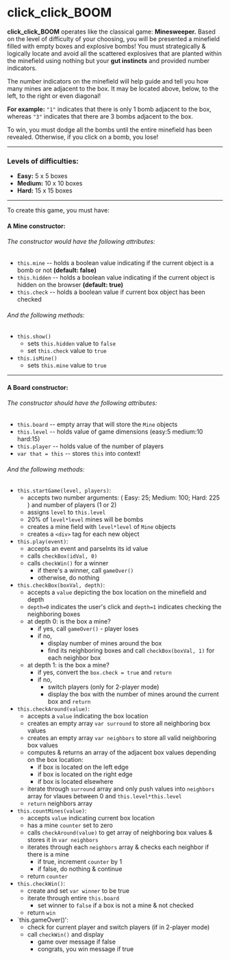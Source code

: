 # click_click_BOOM


**click_click_BOOM** operates like the classical game: **Minesweeper.** Based on the level of difficulty of your choosing, you will be presented a minefield filled with empty boxes and explosive bombs! You must strategically & logically locate and avoid all the scattered explosives that are planted within the minefield using nothing but your **gut instincts** and provided number indicators. 

The number indicators on the minefield will help guide and tell you how many mines are adjacent to the box. It may be located above, below, to the left, to the right or even diagonal!

**For example:** `"1"` indicates that there is only 1 bomb adjacent to the box, whereas `"3"` indicates that there are 3 bombs adjacent to the box. 

To win, you must dodge all the bombs until the entire minefield has been revealed. Otherwise, if you click on a bomb, you lose!

---

### Levels of difficulties: 
-  **Easy:** 5 x 5 boxes
-  **Medium:** 10 x 10 boxes
-  **Hard:** 15 x 15 boxes

---

To create this game, you must have:

#### A Mine constructor:

###### The constructor would have the following attributes:
-  `this.mine` -- holds a boolean value indicating if the current object is a bomb or not **(default: false)**
-  `this.hidden` -- holds a boolean value indicating if the current object is hidden on the browser **(default: true)**
-  `this.check` -- holds a boolean value if current box object has been checked 

###### And the following methods:
-  `this.show()` 
    - sets `this.hidden` value to `false`
    - set `this.check` value to `true`
-  `this.isMine()`
    - sets `this.mine` value to `true` 

---

#### A Board constructor:

###### The constructor should have the following attributes:
-  `this.board` -- empty array that will store the `Mine` objects
-  `this.level` -- holds value of game dimensions (easy:5 medium:10 hard:15)
-  `this.player` -- holds value of the number of players
-  `var that = this` -- stores `this` into context!

###### And the following methods:
-  `this.startGame(level, players)`:
    - accepts two number arguments: ( Easy: 25; Medium: 100; Hard: 225 ) and number of players (1 or 2)
    - assigns `level` to `this.level`
    - 20% of `level*level` mines will be bombs
    - creates a mine field with `level*level` of `Mine` objects
    - creates a `<div>` tag for each new object
-  `this.play(event)`:
    - accepts an event and parseInts its id value
    - calls `checkBox(idVal, 0)`
    - calls `checkWin()` for a winner 
        - if there's a winner, call `gameOver()`
        - otherwise, do nothing
-  `this.checkBox(boxVal, depth)`:
    - accepts a `value` depicting the box location on the minefield and depth 
    - `depth=0` indicates the user's click and `depth=1` indicates checking the neighboring boxes
    - at depth 0: is the box a mine?
        - if yes, call `gameOver()` - player loses
        - if no, 
            - display number of mines around the box
            - find its neighboring boxes and call `checkBox(boxVal, 1)` for each neighbor box
    - at depth 1: is the box a mine?
        - if yes, convert the `box.check = true` and `return`
        - if no, 
            - switch players (only for 2-player mode)
            - display the box with the number of mines around the current box and `return`
- `this.checkAround(value)`:
    - accepts a `value` indicating the box location
    - creates an empty array `var surround` to store all neighboring box values 
    - creates an empty array `var neighbors` to store all valid neighboring box values
    - computes & returns an array of the adjacent box values depending on the box location:
        - if box is located on the left edge
        - if box is located on the right edge
        - if box is located elsewhere
    - iterate through `surround` array and only push values into `neighbors` array for vlaues between 0 and `this.level*this.level`
    - `return` neighbors array
- `this.countMines(value)`:
    - accepts `value` indicating current box location
    - has a mine `counter` set to zero
    - calls `checkAround(value)` to get array of neighboring box values & stores it in `var neighbors`
    - iterates through each `neighbors` array & checks each neighbor if there is a mine
        - if true, increment `counter` by 1
        - if false, do nothing & continue
    - return `counter` 
- `this.checkWin()`:
    - create and set `var winner` to be true
    - iterate through entire `this.board`
        - set winner to `false` if a box is not a mine & not checked
    - return `win`
- `this.gameOver()':
    - check for current player and switch players (if in 2-player mode)
    - call `checkWin()` and display
        - game over message if false
        - congrats, you win message if true
